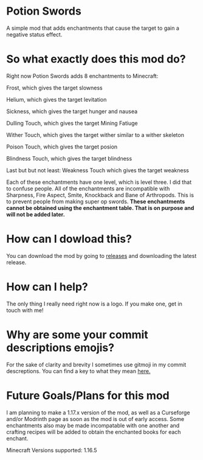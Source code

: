 # Potion Swords
A simple mod that adds enchantments that cause the target to gain a negative status effect.

# So what exactly does this mod do?
Right now Potion Swords adds 8 enchantments to Minecraft:

Frost, which gives the target slowness

Helium, which gives the target levitation

Sickness, which gives the target hunger and nausea

Dulling Touch, which gives the target Mining Fatiuge

Wither Touch, which gives the target wither similar to a wither skeleton

Poison Touch, which gives the target posion

Blindness Touch, which gives the target blindness

Last but but not least: Weakness Touch which gives the target weakness

Each of these enchantments have one level, which is level three. I did that to confuse people. All of the enchantments are incompatible with Sharpness, Fire Aspect,
Smite, Knockback and Bane of Arthropods. This is to prevent people from making super op swords.
**These enchantments cannot be obtained using the enchantment table. That is on purpose and will not be added later.**

# How can I dowload this?
You can download the mod by going to [releases](https://github.com/Techplane20/PotionSwords/releases) and downloading the latest release.

# How can I help?
The only thing I really need right now is a logo. If you make one, get in touch with me!

# Why are some your commit descriptions emojis?
For the sake of clarity and brevity I sometimes use gitmoji in my commit descreptions. You can find a key to what they mean [here.](https://gitmoji.dev)

# Future Goals/Plans for this mod
I am planning to make a 1.17.x version of the mod, as well as a Curseforge and/or Modrinth page as soon as the mod is out of early access.
Some enchantments also may be made incompatable with one another and crafting recipes will be added to obtain the enchanted books for each enchant.

Minecraft Versions supported: 1.16.5
